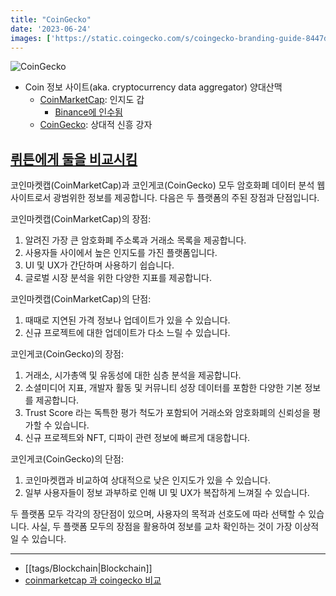 ```yaml
---
title: "CoinGecko"
date: '2023-06-24'
images: ['https://static.coingecko.com/s/coingecko-branding-guide-8447de673439420efa0ab1e0e03a1f8b0137270fbc9c0b7c086ee284bd417fa1.png']
---
```

![CoinGecko](https://static.coingecko.com/s/coingecko-branding-guide-8447de673439420efa0ab1e0e03a1f8b0137270fbc9c0b7c086ee284bd417fa1.png)

- Coin 정보 사이트(aka. cryptocurrency data aggregator) 양대산맥
	- [CoinMarketCap](https://coinmarketcap.com/): 인지도 갑
		- [Binance에 인수됨](https://decrypt.co/24031/binance-to-acquire-coinmarketcap-in-400-million-deal)
	- [CoinGecko](https://www.coingecko.com/): 상대적 신흥 강자

## [뤼튼에게 둘을 비교시킴](https://wrtn.ai/share/l_lyd54DLK)
코인마켓캡(CoinMarketCap)과 코인게코(CoinGecko) 모두 암호화폐 데이터 분석 웹사이트로서 광범위한 정보를 제공합니다. 다음은 두 플랫폼의 주된 장점과 단점입니다.

코인마켓캡(CoinMarketCap)의 장점:

1. 알려진 가장 큰 암호화폐 주소록과 거래소 목록을 제공합니다.
2. 사용자들 사이에서 높은 인지도를 가진 플랫폼입니다.
3. UI 및 UX가 간단하며 사용하기 쉽습니다.
4. 글로벌 시장 분석을 위한 다양한 지표를 제공합니다.

코인마켓캡(CoinMarketCap)의 단점:

1. 때때로 지연된 가격 정보나 업데이트가 있을 수 있습니다.
2. 신규 프로젝트에 대한 업데이트가 다소 느릴 수 있습니다.

코인게코(CoinGecko)의 장점:

1. 거래소, 시가총액 및 유동성에 대한 심층 분석을 제공합니다.
2. 소셜미디어 지표, 개발자 활동 및 커뮤니티 성장 데이터를 포함한 다양한 기본 정보를 제공합니다.
3. Trust Score 라는 독특한 평가 척도가 포함되어 거래소와 암호화폐의 신뢰성을 평가할 수 있습니다.
4. 신규 프로젝트와 NFT, 디파이 관련 정보에 빠르게 대응합니다.

코인게코(CoinGecko)의 단점:

1. 코인마켓캡과 비교하여 상대적으로 낮은 인지도가 있을 수 있습니다.
2. 일부 사용자들이 정보 과부하로 인해 UI 및 UX가 복잡하게 느껴질 수 있습니다.

두 플랫폼 모두 각각의 장단점이 있으며, 사용자의 목적과 선호도에 따라 선택할 수 있습니다. 사실, 두 플랫폼 모두의 장점을 활용하여 정보를 교차 확인하는 것이 가장 이상적일 수 있습니다.

---
- [[tags/Blockchain|Blockchain]]
- [coinmarketcap 과 coingecko 비교](https://wrtn.ai/share/l_lyd54DLK)
